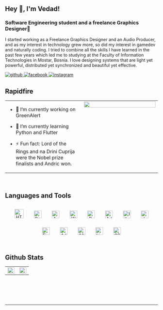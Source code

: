 ## Hey 👋, I'm Vedad!  
  



### Software Engineering student and a freelance Graphics Designer🚀  
I started working as a Freelance Graphics Designer and an Audio Producer, and as my interest in technology grew more, so did my interest in gamedev and naturally coding. I tried to combine all the skills I have learned in the past few years which led me to studying at the Faculty of Information Technologies in Mostar, Bosnia.
I love designing systems that are light yet powerful, distributed yet synchronized and beautiful yet effective.  
  

<a href="https://github.com/VedadTr" target="_blank">
<img src=https://img.shields.io/badge/github-%2324292e.svg?&style=for-the-badge&logo=github&logoColor=white alt=github style="margin-bottom: 5px;" />
</a>
<a href="https://www.facebook.com/VedadTr" target="_blank">
<img src=https://img.shields.io/badge/facebook-%232E87FB.svg?&style=for-the-badge&logo=facebook&logoColor=white alt=facebook style="margin-bottom: 5px;" />
</a>
<a href="https://instagram.com/VedadTr" target="_blank">
<img src=https://img.shields.io/badge/instagram-%23000000.svg?&style=for-the-badge&logo=instagram&logoColor=white alt=instagram style="margin-bottom: 5px;" />
</a>  
  

<br/>  


## Rapidfire  
<table><tr><td valign="top" width="50%">

- 🔭 I’m currently working on GreenAlert 
  

- 🌱 I’m currently learning Python and Flutter  
  

- ⚡ Fun fact: Lord of the Rings and na Drini Cuprija were the Nobel prize finalists and Andric won.  


</td><td valign="top" width="50%">

<div align="center">
<img src="https://rishavanand.github.io/static/images/greetings.gif" align="center" style="width: 100%" />
</div>  


</td></tr></table>  

<br/>  


## Languages and Tools  
<div align="center">  
<img style="margin: 15px" src="https://profilinator.rishav.dev/skills-assets/html5-original-wordmark.svg" alt="HTML5" height="30" />  
<img style="margin: 15px" src="https://profilinator.rishav.dev/skills-assets/cplusplus-original.svg" alt="C++" height="25" />  
<img style="margin: 15px" src="https://profilinator.rishav.dev/skills-assets/arduino.png" alt="Arduino" height="25" />  
<img style="margin: 15px" src="https://profilinator.rishav.dev/skills-assets/wordpress.png" alt="WordPress" height="25" />  
<img style="margin: 15px" src="https://profilinator.rishav.dev/skills-assets/adobepremierepro.png" alt="Premiere Pro" height="25" />  
<img style="margin: 15px" src="https://profilinator.rishav.dev/skills-assets/adobeindesign.svg" alt="Adobe InDesign" height="25" />  
<img style="margin: 15px" src="https://profilinator.rishav.dev/skills-assets/adobe_illustrator-icon.svg" alt="Illustrator" height="25" />  
<img style="margin: 15px" src="https://profilinator.rishav.dev/skills-assets/javascript-original.svg" alt="JavaScript" height="25" />  
<img style="margin: 15px" src="https://profilinator.rishav.dev/skills-assets/figma-icon.svg" alt="Figma" height="25" />  
<img style="margin: 15px" src="https://profilinator.rishav.dev/skills-assets/adobexd.png" alt="Adobe XD" height="25" />  
<img style="margin: 15px" src="https://profilinator.rishav.dev/skills-assets/aftereffects.png" alt="After Effects" height="25" />  
<img style="margin: 15px" src="https://profilinator.rishav.dev/skills-assets/lightroom.png" alt="Lightroom" height="25" />  
<img style="margin: 15px" src="https://profilinator.rishav.dev/skills-assets/css3-original-wordmark.svg" alt="CSS3" height="25" />  
</div>  

<br/>  


## Github Stats  
<table><tr><td valign="top" width="50%">

<img src="https://github-readme-stats.vercel.app/api?username=VedadTr&show_icons=true&count_private=true&hide_border=true" align="left" style="width: 100%" />

</td><td valign="top" width="50%">

<img src="https://github-readme-stats.vercel.app/api/top-langs/?username=VedadTr&hide_border=true&layout=compact" align="left" style="width: 100%" />

</td></tr></table>  

<br/>  

  

<br/>  

  

<br/>  


<br />

----
